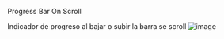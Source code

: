 Progress Bar On Scroll 

Indicador de progreso al bajar o subir la barra se scroll
![image](https://github.com/Javierfelixuts/progress_bar_on_scroll/assets/23463046/32eb38e4-77eb-487c-a764-4e9012b0085f)

